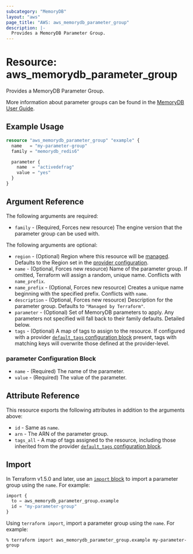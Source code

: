 ```yaml
---
subcategory: "MemoryDB"
layout: "aws"
page_title: "AWS: aws_memorydb_parameter_group"
description: |-
  Provides a MemoryDB Parameter Group.
---
```


# Resource: aws_memorydb_parameter_group

Provides a MemoryDB Parameter Group.

More information about parameter groups can be found in the [MemoryDB User Guide](https://docs.aws.amazon.com/memorydb/latest/devguide/parametergroups.html).

## Example Usage

```terraform
resource "aws_memorydb_parameter_group" "example" {
  name   = "my-parameter-group"
  family = "memorydb_redis6"

  parameter {
    name  = "activedefrag"
    value = "yes"
  }
}
```

## Argument Reference

The following arguments are required:

* `family` - (Required, Forces new resource) The engine version that the parameter group can be used with.

The following arguments are optional:

* `region` - (Optional) Region where this resource will be [managed](https://docs.aws.amazon.com/general/latest/gr/rande.html#regional-endpoints). Defaults to the Region set in the [provider configuration](https://registry.terraform.io/providers/hashicorp/aws/latest/docs#aws-configuration-reference).
* `name` - (Optional, Forces new resource) Name of the parameter group. If omitted, Terraform will assign a random, unique name. Conflicts with `name_prefix`.
* `name_prefix` - (Optional, Forces new resource) Creates a unique name beginning with the specified prefix. Conflicts with `name`.
* `description` - (Optional, Forces new resource) Description for the parameter group. Defaults to `"Managed by Terraform"`.
* `parameter` - (Optional) Set of MemoryDB parameters to apply. Any parameters not specified will fall back to their family defaults. Detailed below.
* `tags` - (Optional) A map of tags to assign to the resource. If configured with a provider [`default_tags` configuration block](https://registry.terraform.io/providers/hashicorp/aws/latest/docs#default_tags-configuration-block) present, tags with matching keys will overwrite those defined at the provider-level.

### parameter Configuration Block

* `name` - (Required) The name of the parameter.
* `value` - (Required) The value of the parameter.

## Attribute Reference

This resource exports the following attributes in addition to the arguments above:

* `id` - Same as `name`.
* `arn` - The ARN of the parameter group.
* `tags_all` - A map of tags assigned to the resource, including those inherited from the provider [`default_tags` configuration block](https://registry.terraform.io/providers/hashicorp/aws/latest/docs#default_tags-configuration-block).

## Import

In Terraform v1.5.0 and later, use an [`import` block](https://developer.hashicorp.com/terraform/language/import) to import a parameter group using the `name`. For example:

```terraform
import {
  to = aws_memorydb_parameter_group.example
  id = "my-parameter-group"
}
```

Using `terraform import`, import a parameter group using the `name`. For example:

```console
% terraform import aws_memorydb_parameter_group.example my-parameter-group
```
